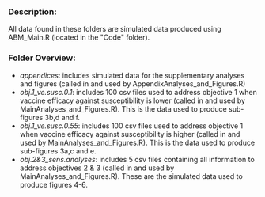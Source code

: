 ### Description: 
All data found in these folders are simulated data produced using ABM_Main.R (located in the "Code" folder).

### Folder Overview:
- *appendices*: includes simulated data for the supplementary analyses and figures (called in and used by AppendixAnalyses_and_Figures.R)
- *obj.1_ve.susc.0.1*: includes 100 csv files used to address objective 1 when vaccine efficacy against susceptibility is lower (called in and used by MainAnalyses_and_Figures.R). This is the data used to produce sub-figures 3b,d and f.
- *obj.1_ve.susc.0.55*: includes 100 csv files used to address objective 1 when vaccine efficacy against susceptibility is higher (called in and used by MainAnalyses_and_Figures.R). This is the data used to produce sub-figures 3a,c and e.
- *obj.2&3_sens.analyses*: includes 5 csv files containing all information to address objectives 2 & 3 (called in and used by MainAnalyses_and_Figures.R). These are the simulated data used to produce figures 4-6.
